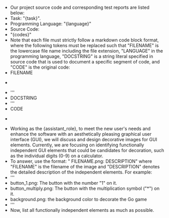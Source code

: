- Our project source code and corresponding test reports are listed below: 
- Task: "{task}".
- Programming Language: "{language}"
- Source Code:
- "{codes}"
- Note that each file must strictly follow a markdown code block format, where the following tokens must be replaced such that "FILENAME" is the lowercase file name including the file extension, "LANGUAGE" in the programming language, "DOCSTRING" is a string literal specified in source code that is used to document a specific segment of code, and "CODE" is the original code:
- FILENAME
- ```LANGUAGE
- '''
- DOCSTRING
- '''
- CODE
- ```
- Working as the {assistant_role}, to meet the new user's needs and enhance the software with an aesthetically pleasing graphical user interface (GUI), we will discuss and design decorative images for GUI elements. Currently, we are focusing on identifying functionally independent GUI elements that could be candidates for decoration, such as the individual digits (0-9) on a calculator.
- To answer, use the format: " FILENAME.png: DESCRIPTION" where "FILENAME" is the filename of the image and "DESCRIPTION" denotes the detailed description of the independent elements. For example:
- '''
- button_1.png: The button with the number "1" on it.
- button_multiply.png: The button with the multiplication symbol ("*") on it.
- background.png: the background color to decorate the Go game
- '''
- Now, list all functionally independent elements as much as possible.